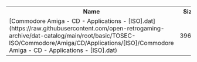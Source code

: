 <table>
<tr><th>Name</th><th>Size</th></tr>
<tr><td>[Commodore Amiga - CD - Applications - [ISO].dat](https://raw.githubusercontent.com/open-retrogaming-archive/dat-catalog/main/root/basic/TOSEC-ISO/Commodore/Amiga/CD/Applications/[ISO]/Commodore Amiga - CD - Applications - [ISO].dat)</td><td>39630</td></tr>
</table>
